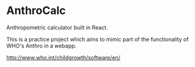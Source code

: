 AnthroCalc
==========

Anthropometric calculator built in React.

This is a practice project which aims to mimic part of the functionality of WHO's Anthro in a webapp.

http://www.who.int/childgrowth/software/en/
